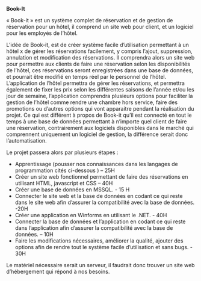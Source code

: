 ﻿**Book-It**

« Book-it » est un système complet de réservation et de gestion de réservation pour un hôtel, il comprend un site web pour client, et un logiciel pour les employés de l’hôtel. 

L’idée de Book-it, est de créer système facile d’utilisation permettant à un hôtel x de gérer les réservations facilement, y compris l’ajout, suppression, annulation et modification des réservations. Il comprendra alors un site web pour permettre aux clients de faire une réservation selon les disponibilités de l’hôtel, ces réservations seront enregistrées dans une base de données, et pourrait être modifié en temps réel par le personnel de l’hôtel. L’application de l’hôtel permettra de gérer les réservations, et permettra également de fixer les prix selon les différentes saisons de l’année et/ou les jour de semaine, l’application comprendra plusieurs options pour faciliter la gestion de l’hôtel comme rendre une chambre hors service, faire des promotions ou d’autres options qui vont apparaitre pendant la réalisation du projet. Ce qui est différent à propos de Book-it qu’il est connecté en tout le temps à une base de données permettant à n’importe quel client de faire une réservation, contrairement aux logiciels disponibles dans le marché qui comprennent uniquement un logiciel de gestion, la différence serait donc l’automatisation.

Le projet passera alors par plusieurs étapes : 

- Apprentissage (pousser nos connaissances dans les langages de programmation cités ci-dessous ) – 25H
- Créer un site web fonctionnel permettant de faire des réservations en utilisant HTML, javascript et CSS – 40H
- Créer une base de données en MSSQL. - 15 H
- Connecter le site web et la base de données en codant ce qui reste dans le site web afin d’assurer la compatibilité avec la base de données. -20H 
- Créer une application en Winforms en utilisant le .NET. - 40H
- Connecter la base de données et l’application en codant ce qui reste dans l’application afin d’assurer la compatibilité avec la base de données. – 10H
- Faire les modifications nécessaires, améliorer la qualité, ajouter des options afin de rendre tout le système facile d’utilisation et sans bugs. - 30H

Le matériel nécessaire serait un serveur, il faudrait donc trouver un site web d’hébergement qui répond à nos besoins. 
